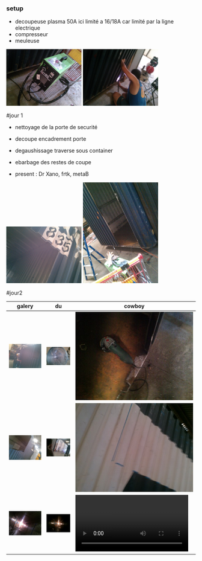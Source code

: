 ### setup

* decoupeuse plasma 50A 
ici limité a 16/18A car limité par la ligne electrique
* compresseur
* meuleuse 

<img src="./img/IMG_20150716_153541.jpg" width="200">
<img src="./img/IMG_20150716_160553.jpg" width="200">

#jour 1

* nettoyage de la porte de securité
* decoupe encadrement porte
* degaushissage traverse sous container
* ebarbage des restes de coupe

* present : Dr Xano, frtk, metaB

<img src="./img/IMG_20150720_115037.jpg" width="200">
<img src="./img/IMG_20150720_115014.jpg" width="200">


#jour2


| galery | du  | cowboy |
|---|---|---|
|![alt text](img/jour2/resised-IMG_20150721_115533.jpg)|![alt text](img/jour2/resised-IMG_20150721_115551.jpg)|![alt text](img/jour2/resised-IMG_20150721_115556.jpg)
|![alt text](img/jour2/resised-IMG_20150721_115610.jpg)|![alt text](img/jour2/resised-IMG_20150721_115935.jpg)|![alt text](img/jour2/resised-IMG_20150721_120010.jpg)
|![alt text](img/jour2/resised-IMG_20150721_120024.jpg)|![alt text](img/jour2/resised-IMG_20150721_120042.jpg)|![alt text](img/jour2/VID_20150721_120044.m4v)
